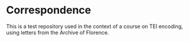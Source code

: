 # Correspondence
This is a test repository used in the context of a course on TEI encoding, using letters from the Archive of Florence.
